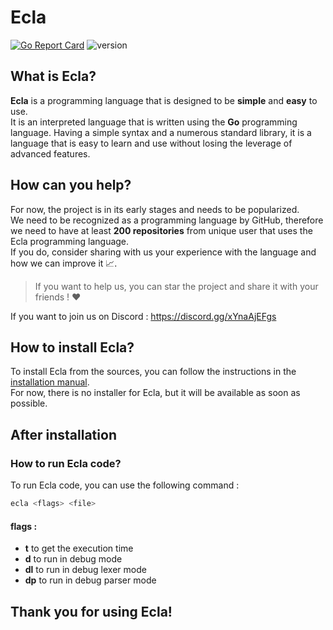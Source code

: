# Ecla

[![Go Report Card](https://goreportcard.com/badge/github.com/Eclalang/Ecla)](https://goreportcard.com/report/github.com/Eclalang/Ecla)
![version](https://img.shields.io/github/go-mod/go-version/Eclalang/Ecla?style=plastic)

## What is Ecla?

**Ecla** is a programming language that is designed to be **simple** and **easy** to use.  
It is an interpreted language that is written using the **Go** programming language.
Having a simple syntax and a numerous standard library, it is a language that is easy to learn and use without losing the leverage of advanced features.

## How can you help?

For now, the project is in its early stages and needs to be popularized.  
We need to be recognized as a programming language by GitHub, therefore we need to have at least **200 repositories** from unique user that uses the Ecla programming language.  
If you do, consider sharing with us your experience with the language and how we can improve it 📈. 

> If you want to help us, you can star the project and share it with your friends ! ❤️  

If you want to join us on Discord : https://discord.gg/xYnaAjEFgs

## How to install Ecla?

To install Ecla from the sources, you can follow the instructions in the [installation manual](https://github.com/Eclalang/Ecla/blob/main/install.md).  
For now, there is no installer for Ecla, but it will be available as soon as possible.

## After installation

### How to run Ecla code?

To run Ecla code, you can use the following command :

```bash
ecla <flags> <file>
```
#### flags :

- **t** to get the execution time
- **d** to run in debug mode
- **dl** to run in debug lexer mode
- **dp** to run in debug parser mode

## Thank you for using Ecla!
